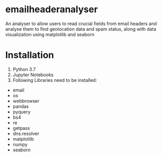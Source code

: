 # emailheaderanalyser

An analyser to allow users to read crucial fields from email headers and analyse them to find geolocation data and spam status, along with data visualization using matplotlib and seaborn

# Installation

1. Python 3.7
2. Jupyter Notebooks
3. Following Libraries need to be installed:
- email
- os
- webbrowser
- pandas
- pyquery
- bs4
- re
- getpass
- dns.resolver
- matplotlib
- numpy
- seaborn
